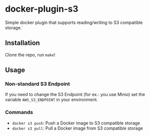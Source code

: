 # docker-plugin-s3

Simple docker plugin that supports reading/writing to S3 compatible storage.`

## Installation

Clone the repo, run `make`!

## Usage

### Non-standard S3 Endpoint

If you need to change the S3 Endpoint (for ex.: you use Minio) set the variable `AWS_S3_ENDPOINT` in your environment.

### Commands

- `docker s3 push`: Push a Docker image to S3 compatible storage
- `docker s3 pull`: Pull a Docker image from S3 compatible storage

